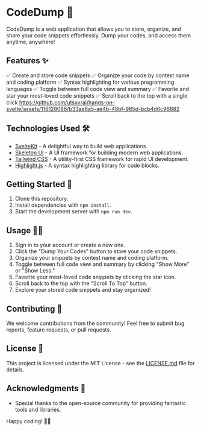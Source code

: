 # CodeDump 🚀

CodeDump is a web application that allows you to store, organize, and share your code snippets effortlessly. Dump your codes, and access them anytime, anywhere!

## Features ✨

✅ Create and store code snippets
✅ Organize your code by contest name and coding platform
✅ Syntax highlighting for various programming languages
✅ Toggle between full code view and summary
✅ Favorite and star your most-loved code snippets
✅ Scroll back to the top with a single click
https://github.com/utsxvrai/hands-on-svelte/assets/116128086/b33ae8a5-ae4b-48bf-985d-bcb4d6c96682

## Technologies Used 🛠️

- [SvelteKit](https://svelte.dev/) - A delightful way to build web applications.
- [Skeleton UI](https://skeletonlabs.github.io/skeleton/) - A UI framework for building modern web applications.
- [Tailwind CSS](https://tailwindcss.com/) - A utility-first CSS framework for rapid UI development.
- [Highlight.js](https://highlightjs.org/) - A syntax highlighting library for code blocks.

## Getting Started 🚀

1. Clone this repository.
2. Install dependencies with `npm install`.
3. Start the development server with `npm run dev`.

## Usage 🧑‍💻

1. Sign in to your account or create a new one.
2. Click the "Dump Your Codes" button to store your code snippets.
3. Organize your snippets by contest name and coding platform.
4. Toggle between full code view and summary by clicking "Show More" or "Show Less."
5. Favorite your most-loved code snippets by clicking the star icon.
6. Scroll back to the top with the "Scroll To Top" button.
7. Explore your stored code snippets and stay organized!

## Contributing 🤝

We welcome contributions from the community! Feel free to submit bug reports, feature requests, or pull requests.

## License 📝

This project is licensed under the MIT License - see the [LICENSE.md](LICENSE.md) file for details.

## Acknowledgments 🙏

- Special thanks to the open-source community for providing fantastic tools and libraries.

Happy coding! 🚀✨
